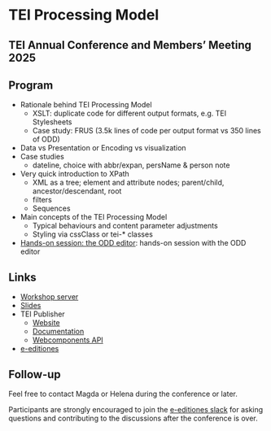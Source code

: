 # TEI Processing Model

## TEI Annual Conference and Members’ Meeting 2025

## Program
* Rationale behind TEI Processing Model 
  * XSLT: duplicate code for different output formats, e.g. TEI Stylesheets
  * Case study: FRUS (3.5k lines of code per output format vs 350 lines of ODD)
* Data vs Presentation or Encoding vs visualization
* Case studies
  * dateline, choice with abbr/expan, persName & person note
* Very quick introduction to XPath
  * XML as a tree; element and attribute nodes; parent/child, ancestor/descendant, root
  * filters
  * Sequences
* Main concepts of the TEI Processing Model
  * Typical behaviours and content parameter adjustments
  * Styling via cssClass or tei-* classes
* [Hands-on session: the ODD editor](assignments/A4_apparatus.md): hands-on session with the ODD editor

## Links
* [Workshop server](https://workshop.jinntec.de/exist/)
* [Slides](slides/Processing-Model_TEI-2025.pdf)
* TEI Publisher
  - [Website](https://teipublisher.com)
  - [Documentation](https://teipublisher.com/exist/apps/tei-publisher/doc/documentation.xml?odd=docbook.odd)
  - [Webcomponents API](https://unpkg.com/@teipublisher/pb-components@latest/dist/api.html)
* [e-editiones](https://e-editiones.org/)

## Follow-up

Feel free to contact Magda or Helena during the conference or later.

Participants are strongly encouraged to join the [e-editiones slack](https://join.slack.com/t/e-editiones/shared_invite/zt-e19jc03q-OFaVni~_lh6emSHen6pswg)
for asking questions and contributing to the discussions after the conference is over.
